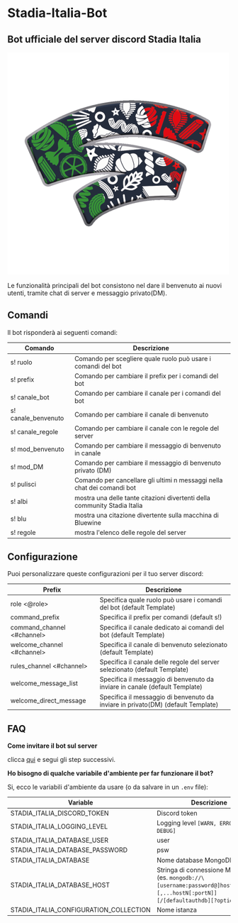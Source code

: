 # Stadia-Italia-Bot

## Bot ufficiale del server discord Stadia Italia

![](images/stadiaIta.png)

Le funzionalità principali del bot consistono nel dare il benvenuto ai nuovi utenti, tramite chat di server e messaggio privato(DM).

## Comandi

Il bot risponderà ai seguenti comandi:

Comando | Descrizione
--------|------------
s! ruolo <valore> | Comando per scegliere quale ruolo può usare i comandi del bot
s! prefix <valore> | Comando per cambiare il prefix per i comandi del bot
s! canale_bot <valore> | Comando per cambiare il canale per i comandi del bot
s! canale_benvenuto <valore> | Comando per cambiare il canale di benvenuto
s! canale_regole <valore> | Comando per cambiare il canale con le regole del server
s! mod_benvenuto <valore> | Comando per cambiare il messaggio di benvenuto in canale
s! mod_DM <valore> | Comando per cambiare il messaggio di benvenuto privato (DM)
s! pulisci <valore> | Comando per cancellare gli ultimi n messaggi nella chat dei comandi bot
s! albi | mostra una delle tante citazioni divertenti della community Stadia Italia
s! blu | mostra una citazione divertente sulla macchina di Bluewine
s! regole | mostra l'elenco delle regole del server
  
  
## Configurazione

Puoi personalizzare queste configurazioni per il tuo server discord:

Prefix | Descrizione
--------|------------
role <@role> | Specifica quale ruolo può usare i comandi del bot (default Template)
command_prefix <value> | Specifica il prefix per comandi (default s!)
command_channel <#channel> | Specifica il canale dedicato ai comandi del bot (default Template)
welcome_channel <#channel> | Specifica il canale di benvenuto selezionato (default Template)
rules_channel <#channel> | Specifica il canale delle regole del server selezionato (default Template)
welcome_message_list <value> | Specifica il messaggio di benvenuto da inviare in canale (default Template)
welcome_direct_message <value> | Specifica il messaggio di benvenuto da inviare in privato(DM) (default Template)
  

## FAQ

**Come invitare il bot sul server**

clicca [qui](https://discord.com/api/oauth2/authorize?client_id=808751622293291039&permissions=126032&scope=bot) e
segui gli step successivi.

**Ho bisogno di qualche variabile d'ambiente per far funzionare il bot?**

Si, ecco le variabili d'ambiente da usare (o da salvare in un `.env` file):

Variable | Descrizione
---------|------------
STADIA_ITALIA_DISCORD_TOKEN | Discord token 
STADIA_ITALIA_LOGGING_LEVEL | Logging level `[WARN, ERROR, INFO, DEBUG]`
STADIA_ITALIA_DATABASE_USER | user
STADIA_ITALIA_DATABASE_PASSWORD | psw
STADIA_ITALIA_DATABASE | Nome database MongoDB
STADIA_ITALIA_DATABASE_HOST | Stringa di connessione MongoDB (es. `mongodb://\[username:password@]host1[:port1][,...hostN[:portN]][/[defaultauthdb][?options]]` )
STADIA_ITALIA_CONFIGURATION_COLLECTION | Nome istanza
  

  
  
  
